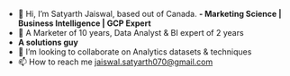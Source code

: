 - 👋 Hi, I’m Satyarth Jaiswal, based out of Canada.
**- Marketing Science | Business Intelligence | GCP Expert**
- 👀 A Marketer of 10 years, Data Analyst & BI expert of 2 years
-  **A solutions guy**
- 💞️ I’m looking to collaborate on  Analytics datasets & techniques
- 📫 How to reach me jaiswal.satyarth070@gmail.com

<!---
SatyJais/SatyJais is a ✨ special ✨ repository because its `README.md` (this file) appears on your GitHub profile.
You can click the Preview link to take a look at your changes.
--->

